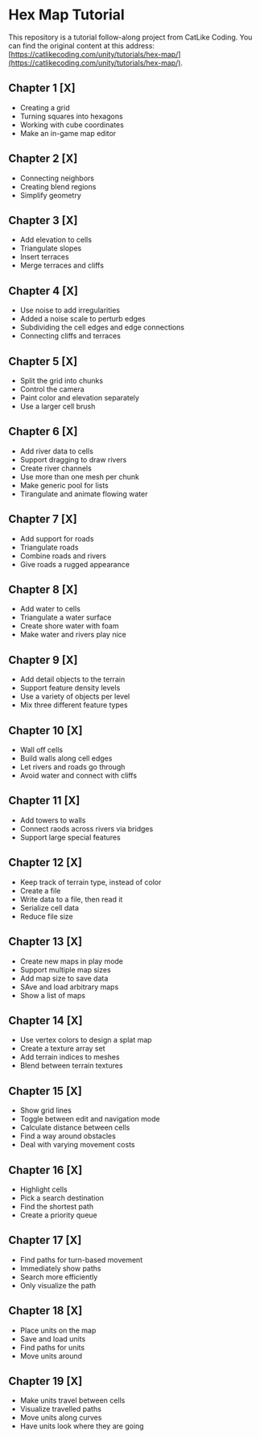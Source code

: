 # Hex Map Tutorial 
This repository is a tutorial follow-along project from CatLike Coding. You can find the original content at this address: [https://catlikecoding.com/unity/tutorials/hex-map/](https://catlikecoding.com/unity/tutorials/hex-map/).

## Chapter 1 [X]
 - Creating a grid
 - Turning squares into hexagons
 - Working with cube coordinates
 - Make an in-game map editor
## Chapter 2 [X]
 - Connecting neighbors
 - Creating blend regions 
 - Simplify geometry
## Chapter 3 [X]
 - Add elevation to cells
 - Triangulate slopes
 - Insert terraces
 - Merge terraces and cliffs
## Chapter 4 [X]
- Use noise to add irregularities
- Added a noise scale to perturb edges
- Subdividing the cell edges and edge connections
- Connecting cliffs and terraces
## Chapter 5 [X]
- Split the grid into chunks
- Control the camera
- Paint color and elevation separately
- Use a larger cell brush
## Chapter 6 [X]
- Add river data to cells
- Support dragging to draw rivers
- Create river channels
- Use more than one mesh per chunk
- Make generic pool for lists
- Tirangulate and animate flowing water
## Chapter 7 [X]
- Add support for roads
- Triangulate roads
- Combine roads and rivers
- Give roads a rugged appearance
## Chapter 8 [X]
- Add water to cells
- Triangulate a water surface
- Create shore water with foam
- Make water and rivers play nice
## Chapter 9 [X]
- Add detail objects to the terrain
- Support feature density levels
- Use a variety of objects per level
- Mix three different feature types
## Chapter 10 [X]
- Wall off cells
- Build walls along cell edges
- Let rivers and roads go through
- Avoid water and connect with cliffs
## Chapter 11 [X]
- Add towers to walls
- Connect raods across rivers via bridges
- Support large special features
## Chapter 12 [X]
- Keep track of terrain type, instead of color
- Create a file
- Write data to a file, then read it
- Serialize cell data
- Reduce file size
## Chapter 13 [X]
- Create new maps in play mode
- Support multiple map sizes
- Add map size to save data
- SAve and load arbitrary maps
- Show a list of maps
## Chapter 14 [X]
- Use vertex colors to design a splat map
- Create a texture array set
- Add terrain indices to meshes
- Blend between terrain textures
## Chapter 15 [X]
- Show grid lines
- Toggle between edit and navigation mode
- Calculate distance between cells
- Find a way around obstacles
- Deal with varying movement costs
## Chapter 16 [X]
- Highlight cells
- Pick a search destination
- Find the shortest path
- Create a priority queue
## Chapter 17 [X]
- Find paths for turn-based movement
- Immediately show paths
- Search more efficiently
- Only visualize the path
## Chapter 18 [X]
- Place units on the map
- Save and load units
- Find paths for units
- Move units around
## Chapter 19 [X]
- Make units travel between cells
- Visualize travelled paths
- Move units along curves
- Have units look where they are going